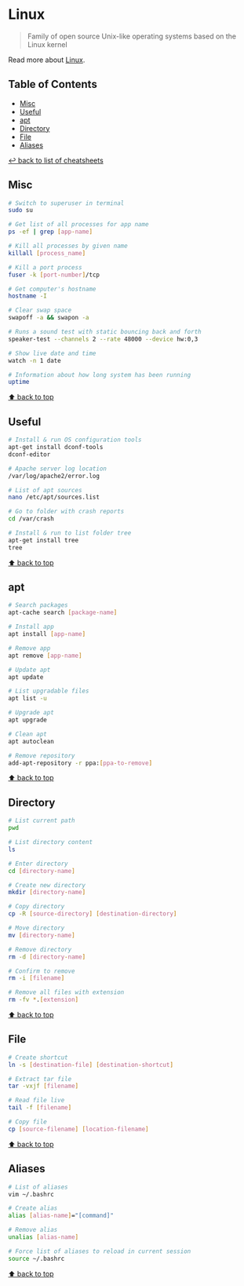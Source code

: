 # Linux
> Family of open source Unix-like operating systems based on the Linux kernel

Read more about [Linux](https://www.linux.org/).

## Table of Contents

* [Misc](#misc)
* [Useful](#useful)
* [apt](#apt)
* [Directory](#directory)
* [File](#file)
* [Aliases](#aliases)

[↩ back to list of cheatsheets](README.md#list-of-cheatsheets)

## Misc

```bash
# Switch to superuser in terminal
sudo su

# Get list of all processes for app name
ps -ef | grep [app-name]

# Kill all processes by given name
killall [process_name]

# Kill a port process
fuser -k [port-number]/tcp

# Get computer's hostname
hostname -I

# Clear swap space
swapoff -a && swapon -a

# Runs a sound test with static bouncing back and forth
speaker-test --channels 2 --rate 48000 --device hw:0,3

# Show live date and time
watch -n 1 date

# Information about how long system has been running
uptime
```

[⬆ back to top](#table-of-contents)

## Useful

```bash
# Install & run OS configuration tools
apt-get install dconf-tools
dconf-editor

# Apache server log location
/var/log/apache2/error.log

# List of apt sources
nano /etc/apt/sources.list

# Go to folder with crash reports
cd /var/crash

# Install & run to list folder tree
apt-get install tree
tree
```

[⬆ back to top](#table-of-contents)

## apt

```bash
# Search packages
apt-cache search [package-name]

# Install app
apt install [app-name]

# Remove app
apt remove [app-name]

# Update apt
apt update

# List upgradable files
apt list -u

# Upgrade apt
apt upgrade

# Clean apt
apt autoclean

# Remove repository
add-apt-repository -r ppa:[ppa-to-remove]
```

[⬆ back to top](#table-of-contents)

## Directory

```bash
# List current path
pwd

# List directory content
ls

# Enter directory
cd [directory-name]

# Create new directory
mkdir [directory-name]

# Copy directory
cp -R [source-directory] [destination-directory]

# Move directory
mv [directory-name]

# Remove directory
rm -d [directory-name]

# Confirm to remove
rm -i [filename]

# Remove all files with extension
rm -fv *.[extension]
```

[⬆ back to top](#table-of-contents)

## File

```bash
# Create shortcut
ln -s [destination-file] [destination-shortcut]

# Extract tar file
tar -vxjf [filename]

# Read file live
tail -f [filename]

# Copy file
cp [source-filename] [location-filename]
```

[⬆ back to top](#table-of-contents)

## Aliases

```bash
# List of aliases
vim ~/.bashrc

# Create alias
alias [alias-name]="[command]"

# Remove alias
unalias [alias-name]

# Force list of aliases to reload in current session
source ~/.bashrc
```

[⬆ back to top](#table-of-contents)
